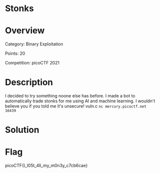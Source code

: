# Stonks

# Overview
Category: Binary Exploitation

Points: 20

Competition: picoCTF 2021

# Description
I decided to try something noone else has before. I made a bot to automatically trade stonks for me using AI and machine learning. I wouldn't believe you if you told me it's unsecure! vuln.c `nc mercury.picoctf.net 16439`

# Solution


# Flag
picoCTF{I_l05t_4ll_my_m0n3y_c7cb6cae}
